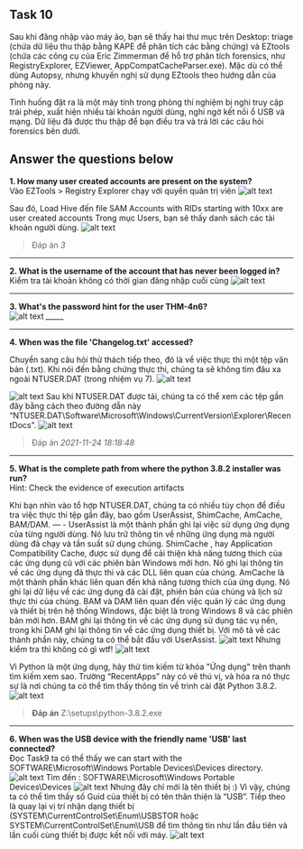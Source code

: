## Task 10
Sau khi đăng nhập vào máy ảo, bạn sẽ thấy hai thư mục trên Desktop: triage (chứa dữ liệu thu thập bằng KAPE để phân tích các bằng chứng) và EZtools (chứa các công cụ của Eric Zimmerman để hỗ trợ phân tích forensics, như RegistryExplorer, EZViewer, AppCompatCacheParser.exe). Mặc dù có thể dùng Autopsy, nhưng khuyến nghị sử dụng EZtools theo hướng dẫn của phòng này.

Tình huống đặt ra là một máy tính trong phòng thí nghiệm bị nghi truy cập trái phép, xuất hiện nhiều tài khoản người dùng, nghi ngờ kết nối ổ USB và mạng. Dữ liệu đã được thu thập để bạn điều tra và trả lời các câu hỏi forensics bên dưới.

## Answer the questions below

**1. How many user created accounts are present on the system?**  
Vào EZTools > Registry Explorer chạy với quyền quản trị viên
![alt text](<../png/Windows Forensics 1/1.png>)

Sau đó, Load Hive đến file SAM
Accounts with RIDs starting with 10xx are user created accounts
Trong mục Users, bạn sẽ thấy danh sách các tài khoản người dùng.
![alt text](<../png/Windows Forensics 1/2.png>)

>Đáp án *3*

---

**2. What is the username of the account that has never been logged in?** 
Kiểm tra tài khoản không có thời gian đăng nhập cuối cùng
![alt text](<../png/Windows Forensics 1/3.png>)

---

**3. What's the password hint for the user THM-4n6?**  
![alt text](<../png/Windows Forensics 1/4.png>)
*_____*

---

**4. When was the file 'Changelog.txt' accessed?** 

Chuyển sang câu hỏi thử thách tiếp theo, đó là về việc thực thi một tệp văn bản (.txt). Khi nói đến bằng chứng thực thi, chúng ta sẽ không tìm đâu xa ngoài NTUSER.DAT (trong nhiệm vụ 7). 
![alt text](<../png/Windows Forensics 1/5.png>)

![alt text](<../png/Windows Forensics 1/6.png>)
Sau khi NTUSER.DAT được tải, chúng ta có thể xem các tệp gần đây bằng cách theo đường dẫn này “NTUSER.DAT\Software\Microsoft\Windows\CurrentVersion\Explorer\RecentDocs”.
![alt text](<../png/Windows Forensics 1/7.png>)

>Đáp án *2021-11-24 18:18:48*

---

**5. What is the complete path from where the python 3.8.2 installer was run?**  
Hint: Check the evidence of execution artifacts

Khi bạn nhìn vào tổ hợp NTUSER.DAT, chúng ta có nhiều tùy chọn để điều tra việc thực thi tệp gần đây, bao gồm UserAssist, ShimCache, AmCache, BAM/DAM. — - UserAssist là một thành phần ghi lại việc sử dụng ứng dụng của từng người dùng. Nó lưu trữ thông tin về những ứng dụng mà người dùng đã chạy và tần suất sử dụng chúng. ShimCache , hay Application Compatibility Cache, được sử dụng để cải thiện khả năng tương thích của các ứng dụng cũ với các phiên bản Windows mới hơn. Nó ghi lại thông tin về các ứng dụng đã thực thi và các DLL liên quan của chúng. AmCache là một thành phần khác liên quan đến khả năng tương thích của ứng dụng. Nó ghi lại dữ liệu về các ứng dụng đã cài đặt, phiên bản của chúng và lịch sử thực thi của chúng. BAM và DAM liên quan đến việc quản lý các ứng dụng và thiết bị trên hệ thống Windows, đặc biệt là trong Windows 8 và các phiên bản mới hơn. BAM ghi lại thông tin về các ứng dụng sử dụng tác vụ nền, trong khi DAM ghi lại thông tin về các ứng dụng thiết bị. Với mô tả về các thành phần này, chúng ta có thể bắt đầu với UserAssist.
![alt text](<../png/Windows Forensics 1/8.png>)
Nhưng kiểm tra thì không có gì wtf!
![alt text](<../png/Windows Forensics 1/9.png>)

Vì Python là một ứng dụng, hãy thử tìm kiếm từ khóa "Ứng dụng" trên thanh tìm kiếm xem sao. 
Trường “RecentApps” này có vẻ thú vị, và hóa ra nó thực sự là nơi chúng ta có thể tìm thấy thông tin về trình cài đặt Python 3.8.2.
![alt text](<../png/Windows Forensics 1/10.png>)

>**Đáp án** Z:\setups\python-3.8.2.exe
---

**6. When was the USB device with the friendly name 'USB' last connected?**  
Đọc Task9 ta có thể thấy 
we can start with the SOFTWARE\Microsoft\Windows Portable Devices\Devices directory.
![alt text](<../png/Windows Forensics 1/11.png>)
Tìm đến : SOFTWARE\Microsoft\Windows Portable Devices\Devices
![alt text](<../png/Windows Forensics 1/12.png>)
Nhưng đây chỉ mới là tên thiết bị :)
Vì vậy, chúng ta có thể tìm thấy số Guid của thiết bị có tên thân thiện là “USB”. Tiếp theo là quay lại vị trí nhận dạng thiết bị (SYSTEM\CurrentControlSet\Enum\USBSTOR hoặc SYSTEM\CurrentControlSet\Enum\USB để tìm thông tin như lần đầu tiên và lần cuối cùng thiết bị được kết nối với máy.
![alt text](<../png/Windows Forensics 1/13.png>)
